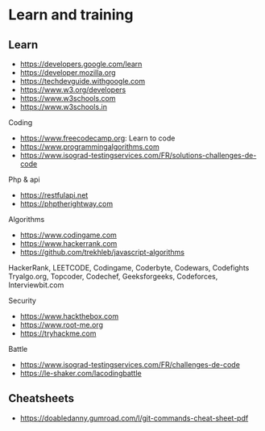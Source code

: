# Learn and training

Learn
---
+ https://developers.google.com/learn
+ https://developer.mozilla.org
+ https://techdevguide.withgoogle.com
+ https://www.w3.org/developers
+ https://www.w3schools.com
+ https://www.w3schools.in

Coding
- https://www.freecodecamp.org: Learn to code
- https://www.programmingalgorithms.com
- https://www.isograd-testingservices.com/FR/solutions-challenges-de-code

Php & api
+ https://restfulapi.net
+ https://phptherightway.com

Algorithms
* https://www.codingame.com
* https://www.hackerrank.com
* https://github.com/trekhleb/javascript-algorithms

HackerRank, LEETCODE, Codingame, Coderbyte, Codewars, Codefights  
Tryalgo.org, Topcoder, Codechef, Geeksforgeeks, Codeforces, Interviewbit.com

Security
* https://www.hackthebox.com
* https://www.root-me.org
* https://tryhackme.com

Battle
* https://www.isograd-testingservices.com/FR/challenges-de-code
* https://le-shaker.com/lacodingbattle

Cheatsheets
---
* https://doabledanny.gumroad.com/l/git-commands-cheat-sheet-pdf
